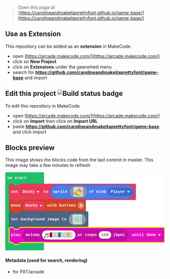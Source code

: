  


> Open this page at [https://carolineandmakeitaprettyfont.github.io/game-base/](https://carolineandmakeitaprettyfont.github.io/game-base/)

## Use as Extension

This repository can be added as an **extension** in MakeCode.

* open [https://arcade.makecode.com/](https://arcade.makecode.com/)
* click on **New Project**
* click on **Extensions** under the gearwheel menu
* search for **https://github.com/carolineandmakeitaprettyfont/game-base** and import

## Edit this project ![Build status badge](https://github.com/carolineandmakeitaprettyfont/game-base/workflows/MakeCode/badge.svg)

To edit this repository in MakeCode.

* open [https://arcade.makecode.com/](https://arcade.makecode.com/)
* click on **Import** then click on **Import URL**
* paste **https://github.com/carolineandmakeitaprettyfont/game-base** and click import

## Blocks preview

This image shows the blocks code from the last commit in master.
This image may take a few minutes to refresh.

![A rendered view of the blocks](https://github.com/carolineandmakeitaprettyfont/game-base/raw/master/.github/makecode/blocks.png)

#### Metadata (used for search, rendering)

* for PXT/arcade
<script src="https://makecode.com/gh-pages-embed.js"></script><script>makeCodeRender("{{ site.makecode.home_url }}", "{{ site.github.owner_name }}/{{ site.github.repository_name }}");</script>
